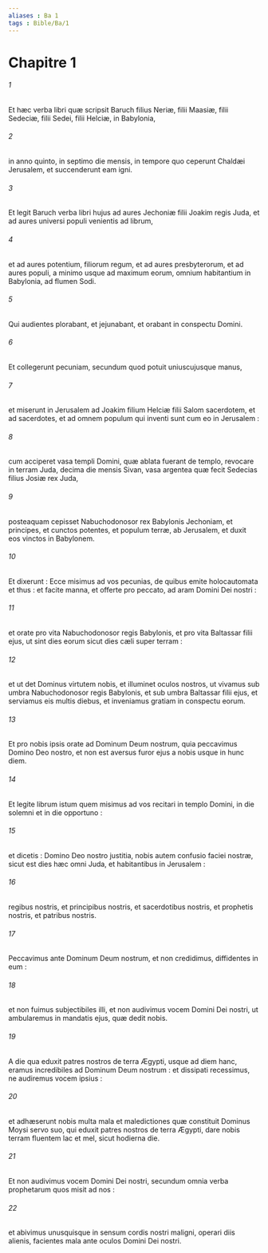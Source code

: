 ```yaml
---
aliases : Ba 1
tags : Bible/Ba/1
---
```


# Chapitre 1

###### 1
Et hæc verba libri quæ scripsit Baruch filius Neriæ, filii Maasiæ, filii Sedeciæ, filii Sedei, filii Helciæ, in Babylonia,
###### 2
in anno quinto, in septimo die mensis, in tempore quo ceperunt Chaldæi Jerusalem, et succenderunt eam igni.
###### 3
Et legit Baruch verba libri hujus ad aures Jechoniæ filii Joakim regis Juda, et ad aures universi populi venientis ad librum,
###### 4
et ad aures potentium, filiorum regum, et ad aures presbyterorum, et ad aures populi, a minimo usque ad maximum eorum, omnium habitantium in Babylonia, ad flumen Sodi.
###### 5
Qui audientes plorabant, et jejunabant, et orabant in conspectu Domini.
###### 6
Et collegerunt pecuniam, secundum quod potuit uniuscujusque manus,
###### 7
et miserunt in Jerusalem ad Joakim filium Helciæ filii Salom sacerdotem, et ad sacerdotes, et ad omnem populum qui inventi sunt cum eo in Jerusalem :
###### 8
cum acciperet vasa templi Domini, quæ ablata fuerant de templo, revocare in terram Juda, decima die mensis Sivan, vasa argentea quæ fecit Sedecias filius Josiæ rex Juda,
###### 9
posteaquam cepisset Nabuchodonosor rex Babylonis Jechoniam, et principes, et cunctos potentes, et populum terræ, ab Jerusalem, et duxit eos vinctos in Babylonem.
###### 10
Et dixerunt : Ecce misimus ad vos pecunias, de quibus emite holocautomata et thus : et facite manna, et offerte pro peccato, ad aram Domini Dei nostri :
###### 11
et orate pro vita Nabuchodonosor regis Babylonis, et pro vita Baltassar filii ejus, ut sint dies eorum sicut dies cæli super terram :
###### 12
et ut det Dominus virtutem nobis, et illuminet oculos nostros, ut vivamus sub umbra Nabuchodonosor regis Babylonis, et sub umbra Baltassar filii ejus, et serviamus eis multis diebus, et inveniamus gratiam in conspectu eorum.
###### 13
Et pro nobis ipsis orate ad Dominum Deum nostrum, quia peccavimus Domino Deo nostro, et non est aversus furor ejus a nobis usque in hunc diem.
###### 14
Et legite librum istum quem misimus ad vos recitari in templo Domini, in die solemni et in die opportuno :
###### 15
et dicetis : Domino Deo nostro justitia, nobis autem confusio faciei nostræ, sicut est dies hæc omni Juda, et habitantibus in Jerusalem :
###### 16
regibus nostris, et principibus nostris, et sacerdotibus nostris, et prophetis nostris, et patribus nostris.
###### 17
Peccavimus ante Dominum Deum nostrum, et non credidimus, diffidentes in eum :
###### 18
et non fuimus subjectibiles illi, et non audivimus vocem Domini Dei nostri, ut ambularemus in mandatis ejus, quæ dedit nobis.
###### 19
A die qua eduxit patres nostros de terra Ægypti, usque ad diem hanc, eramus incredibiles ad Dominum Deum nostrum : et dissipati recessimus, ne audiremus vocem ipsius :
###### 20
et adhæserunt nobis multa mala et maledictiones quæ constituit Dominus Moysi servo suo, qui eduxit patres nostros de terra Ægypti, dare nobis terram fluentem lac et mel, sicut hodierna die.
###### 21
Et non audivimus vocem Domini Dei nostri, secundum omnia verba prophetarum quos misit ad nos :
###### 22
et abivimus unusquisque in sensum cordis nostri maligni, operari diis alienis, facientes mala ante oculos Domini Dei nostri.
